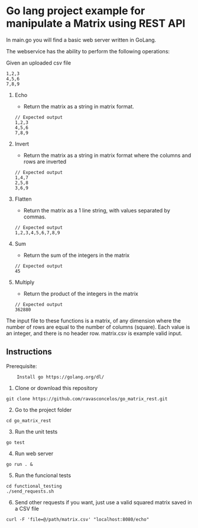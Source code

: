 # Go lang project example for manipulate a Matrix using REST API

In main.go you will find a basic web server written in GoLang. 

The webservice has the ability to perform the following operations:

Given an uploaded csv file
```
1,2,3
4,5,6
7,8,9
```

1. Echo 
    - Return the matrix as a string in matrix format.
    
    ```
    // Expected output
    1,2,3
    4,5,6
    7,8,9
    ``` 
2. Invert
    - Return the matrix as a string in matrix format where the columns and rows are inverted
    ```
    // Expected output
    1,4,7
    2,5,8
    3,6,9
    ``` 
3. Flatten
    - Return the matrix as a 1 line string, with values separated by commas.
    ```
    // Expected output
    1,2,3,4,5,6,7,8,9
    ``` 
4. Sum
    - Return the sum of the integers in the matrix
    ```
    // Expected output
    45
    ``` 
5. Multiply
    - Return the product of the integers in the matrix
    ```
    // Expected output
    362880
    ``` 

The input file to these functions is a matrix, of any dimension where the number of rows are equal to the number of columns (square). Each value is an integer, and there is no header row. matrix.csv is example valid input.  

## Instructions

Prerequisite:
```
    Install go https://golang.org/dl/
```
1. Clone or download this repository 
```
git clone https://github.com/ravasconcelos/go_matrix_rest.git
```
2. Go to the project folder
```
cd go_matrix_rest
```
3. Run the unit tests
```
go test
```
4. Run web server
```
go run . &
```
5. Run the funcional tests
```
cd functional_testing
./send_requests.sh
```
6. Send other requests if you want, just use a valid squared matrix saved in a CSV file
```
curl -F 'file=@/path/matrix.csv' "localhost:8080/echo"
```
